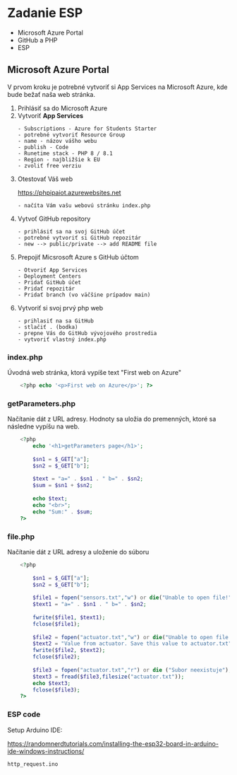 # Zadanie ESP
- Microsoft Azure Portal
- GitHub a PHP
- ESP

## Microsoft Azure Portal

V prvom kroku je potrebné vytvoriť si App Services na Microsoft Azure, kde bude bežať naša web stránka.

<ol>
  <li>Prihlásiť sa do Microsoft Azure</li>
  <li>Vytvoriť <b>App Services</b></li>

    - Subscriptions - Azure for Students Starter
    - potrebné vytvoriť Resource Group
    - name - názov vášho webu
    - publish - Code
    - Runetime stack - PHP 8 / 8.1
    - Region - najbližšie k EU
    - zvoliť free verziu
  <li>Otestovať Váš web</li>

https://phpipaiot.azurewebsites.net 

    - načíta Vám vašu webovú stránku index.php

    
  <li>Vytvoť GitHub repository</li>

    - prihlásiť sa na svoj GitHub účet
    - potrebné vytvoriť si GitHub repozitár
    - new --> public/private --> add README file

  <li>Prepojiť Micsrosoft Azure s GitHub účtom</li>

    - Otvoriť App Services
    - Deployment Centers
    - Pridať GitHub účet
    - Pridať repozitár
    - Pridať branch (vo väčšine prípadov main)

  <li>Vytvoriť si svoj prvý php web</li>
    
    - prihlasiť na sa GitHub
    - stlačiť . (bodka) 
    - prepne Vás do GitHub vývojového prostredia
    - vytvoriť vlastný index.php
</ol>


### index.php
Úvodná web stránka, ktorá vypíše text "First web on Azure"
```php
    <?php echo '<p>First web on Azure</p>'; ?>
```

### getParameters.php
Načítanie dát z URL adresy. Hodnoty sa uložia do premenných, ktoré sa následne vypíšu na web.
```php
    <?php
        echo '<h1>getParameters page</h1>';
        
        $sn1 = $_GET["a"];
        $sn2 = $_GET["b"];
        
        $text = "a=" . $sn1 . " b=" . $sn2;
        $sum = $sn1 + $sn2;
        
        echo $text;
        echo "<br>";
        echo "Sum:" . $sum;
    ?>
```

### file.php
Načítanie dát z URL adresy a uloženie do súboru
```php
    <?php
        
        $sn1 = $_GET["a"];
        $sn2 = $_GET["b"];
        
        $file1 = fopen("sensors.txt","w") or die("Unable to open file!");
        $text1 = "a=" . $sn1 . " b=" . $sn2;
        
        fwrite($file1, $text1);
        fclose($file1);
        
        $file2 = fopen("actuator.txt","w") or die("Unable to open file!");
        $text2 = "Value from actuator. Save this value to actuator.txt";
        fwrite($file2, $text2);
        fclose($file2);
        
        $file3 = fopen("actuator.txt","r") or die ("Subor neexistuje");
        $text3 = fread($file3,filesize("actuator.txt"));
        echo $text3;
        fclose($file3);
    ?>
```

### ESP code
Setup Arduino IDE:

https://randomnerdtutorials.com/installing-the-esp32-board-in-arduino-ide-windows-instructions/

    http_request.ino